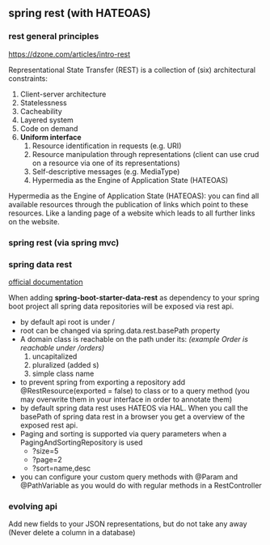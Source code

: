 
## spring rest (with HATEOAS)



### rest general principles 

https://dzone.com/articles/intro-rest

Representational State Transfer (REST) is a collection of (six) architectural constraints:

  1. Client-server architecture
  2. Statelessness
  3. Cacheability
  4. Layered system
  5. Code on demand 
  6. **Uniform interface**
     1. Resource identification in requests (e.g. URI)
     2. Resource manipulation through representations (client can use crud on a resource via one of its representations)
     3. Self-descriptive messages (e.g. MediaType)
     4. Hypermedia as the Engine of Application State (HATEOAS)

Hypermedia as the Engine of Application State (HATEOAS): you can find all available resources through the publication of links which point to these resources. Like a landing page of a website which leads to all further links on the website.  


### spring rest (via spring mvc)

### spring data rest

[official documentation](https://docs.spring.io/spring-data/rest/docs/current/reference/html/)

When adding **spring-boot-starter-data-rest** as dependency to your spring boot project all spring data repositories will be exposed via rest api.

- by default api root is under /
- root can be changed via spring.data.rest.basePath property
- A domain class is reachable on the path under its: *(example Order is reachable under /orders)*
  1. uncapitalized
  2. pluralized (added s)
  3. simple class name 
- to prevent spring from exporting a repository add @RestResource(exported = false) to class or to a query method (you may overwrite them in your interface in order to annotate them)
- by default spring data rest uses HATEOS via HAL. When you call the basePath of spring data rest in a browser you get a overview of the exposed rest api.
- Paging and sorting is supported via query parameters when a PagingAndSortingRepository is used
  - ?size=5
  - ?page=2
  - ?sort=name,desc
-  you can configure your custom query methods with @Param and @PathVariable as you would do with regular methods in a RestController

### evolving api

Add new fields to your JSON representations, but do not take any away (Never delete a column in a database)